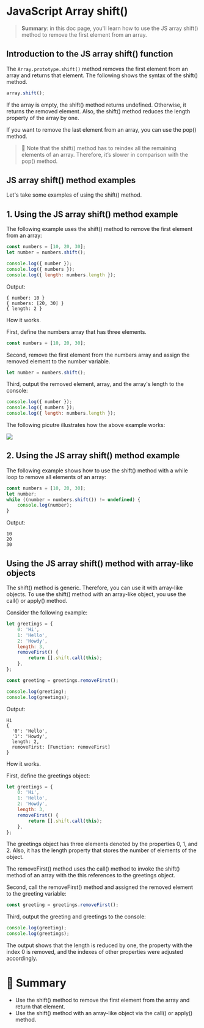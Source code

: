 # JavaScript Array shift()

> __Summary__: in this doc page, you'll learn how to use the JS array shift() method to remove the first element from an array.

## Introduction to the JS array shift() function

The `Array.prototype.shift()` method removes the first element from an array and returns that element. The following shows the syntax of the shift() method.

```js
array.shift();
```

If the array is empty, the shift() method returns undefined. Otherwise, it returns the removed element. Also, the shift() method reduces the length property of the array by one.

If you want to remove the last element from an array, you can use the pop() method.

> :memo: Note that the shift() method has to reindex all the remaining elements of an array. Therefore, it’s slower in comparison with the pop() method.

## JS array shift() method examples

Let's take some examples of using the shift() method.

## 1. Using the JS array shift() method example

The following example uses the shift() method to remove the first element from an array:

```js
const numbers = [10, 20, 30];
let number = numbers.shift();

console.log({ number });
console.log({ numbers });
console.log({ length: numbers.length });
```

Output:

```
{ number: 10 }
{ numbers: [20, 30] }
{ length: 2 }
```

How it works.

First, define the numbers array that has three elements.

```js
const numbers = [10, 20, 30];
```

Second, remove the first element from the numbers array and assign the removed element to the number variable.

```js
let number = numbers.shift();
```

Third, output the removed element, array, and the array's length to the console:

```js
console.log({ number });
console.log({ numbers });
console.log({ length: numbers.length });
```

The following picutre illustrates how the above example works:

<img src="https://www.javascripttutorial.net/wp-content/uploads/2022/01/JavaScript-Array-Shift.svg">

## 2. Using the JS array shift() method example

The following example shows how to use the shift() method with a while loop to remove all elements of an array:

```js
const numbers = [10, 20, 30];
let number;
while ((number = numbers.shift()) != undefined) {
    console.log(number);
}
```

Output:

```
10
20
30
```

## Using the JS array shift() method with array-like objects

The shift() method is generic. Therefore, you can use it with array-like objects. To use the shift() method with an array-like object, you use the call() or apply() method.

Consider the following example:

```js
let greetings = {
    0: 'Hi',
    1: 'Hello',
    2: 'Howdy',
    length: 3,
    removeFirst() {
        return [].shift.call(this);
    },
};

const greeting = greetings.removeFirst();

console.log(greeting);
console.log(greetings);
```

Output:

```
Hi
{
  '0': 'Hello',
  '1': 'Howdy',
  length: 2,
  removeFirst: [Function: removeFirst]
}
```

How it works.

First, define the greetings object:

```js
let greetings = {
    0: 'Hi',
    1: 'Hello',
    2: 'Howdy',
    length: 3,
    removeFirst() {
        return [].shift.call(this);
    },
};
```

The greetings object has three elements denoted by the properties 0, 1, and 2. Also, it has the length property that stores the number of elements of the object.

The removeFirst() method uses the call() method to invoke the shift() method of an array with the this references to the greetings object.

Second, call the removeFirst() method and assigned the removed element to the greeting variable:

```js
const greeting = greetings.removeFirst();
```

Third, output the greeting and greetings to the console:

```js
console.log(greeting);
console.log(greetings);
```

The output shows that the length is reduced by one, the property with the index 0 is removed, and the indexes of other properties were adjusted accordingly.

# :memo: Summary

- Use the shift() method to remove the first element from the array and return that element.
- Use the shift() method with an array-like object via the call() or apply() method.

